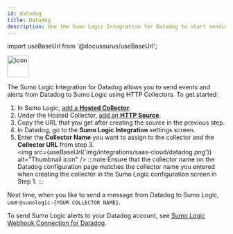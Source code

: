 ```yaml
---
id: datadog
title: Datadog
description: Use the Sumo Logic Integration for Datadog to start sending data from Datadog to your Sumo Logic account.
---
```


import useBaseUrl from '@docusaurus/useBaseUrl';

<img src='https://upload.wikimedia.org/wikipedia/en/7/7e/Datadog_logo.svg' alt="icon" width="50"/>

The Sumo Logic Integration for Datadog allows you to send events and alerts from Datadog to Sumo Logic using HTTP Collectors. To get started:

1. In Sumo Logic, [add a **Hosted Collector**](/docs/send-data/hosted-collectors/configure-hosted-collector/#step-1-configure-hosted-collector).
2. Under the Hosted Collector, [add an **HTTP Source**](/docs/send-data/hosted-collectors/http-source/logs-metrics/#configure-an-httplogs-and-metrics-source).
3. Copy the URL that you get after creating the source in the previous step.
4. In Datadog, go to the **Sumo Logic Integration** settings screen.
5. Enter the **Collector Name** you want to assign to the collector and the **Collector URL** from step 3.<br/><img src={useBaseUrl('img/integrations/saas-cloud/datadog.png')} alt="Thumbnail icon" />
    :::note
    Ensure that the collector name on the Datadog configuration page matches the collector name you entered when creating the collector in the Sumo Logic configuration screen in Step 1.
    :::

Next time, when you like to send a message from Datadog to Sumo Logic, use `@sumologic-{YOUR COLLECTOR NAME}`.

To send Sumo Logic alerts to your Datadog account, see [Sumo Logic Webhook Connection for Datadog](/docs/alerts/webhook-connections/datadog).
